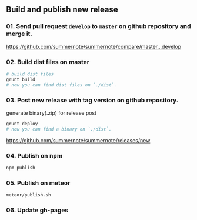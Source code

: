 ## Build and publish new release

### 01. Send pull request `develop` to `master` on github repository and merge it.

https://github.com/summernote/summernote/compare/master...develop

### 02. Build dist files on master
```bash
# build dist files
grunt build
# now you can find dist files on `./dist`.
```

### 03. Post new release with tag version on github repository.

generate binary(.zip) for release post

```bash
grunt deploy
# now you can find a binary on `./dist`.
```

https://github.com/summernote/summernote/releases/new

### 04. Publish on npm
```bash
npm publish
```

### 05. Publish on meteor
```bash
meteor/publish.sh
```

### 06. Update gh-pages
